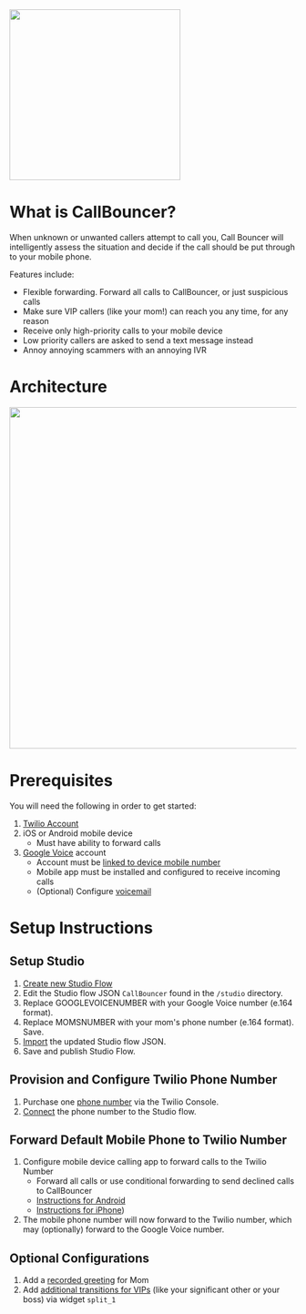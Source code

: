 <img src="https://user-images.githubusercontent.com/60521939/156067564-a7076955-684b-4082-8ec2-081b33fd6eee.jpeg" width="300">


# What is CallBouncer?

When unknown or unwanted callers attempt to call you, Call Bouncer will intelligently assess the situation and decide if the call should be put through to your mobile phone. 

Features include:
- Flexible forwarding. Forward all calls to CallBouncer, or just suspicious calls
- Make sure VIP callers (like your mom!) can reach you any time, for any reason
- Receive only high-priority calls to your mobile device
- Low priority callers are asked to send a text message instead
- Annoy annoying scammers with an annoying IVR


# Architecture

<img src="https://user-images.githubusercontent.com/60521939/156067561-7f49ff12-88cb-49ad-ad54-cd039ce792db.png" width="600">



# Prerequisites

You will need the following in order to get started:
1. [Twilio Account](https://www.twilio.com/console/projects/create)
2. iOS or Android mobile device 
   - Must have ability to forward calls
4. [Google Voice](https://voice.google.com/u/0/about) account
   - Account must be [linked to device mobile number](https://support.google.com/voice/answer/165221)
   - Mobile app must be installed and configured to receive incoming calls
   - (Optional) Configure [voicemail](https://support.google.com/voice/answer/115106?hl=en&ref_topic=1708439)


# Setup Instructions


## Setup Studio

1. [Create new Studio Flow](https://support.twilio.com/hc/en-us/articles/115015961327-Getting-Started-with-Twilio-Studio#create)
2. Edit the Studio flow JSON `CallBouncer` found in the `/studio` directory. 
3. Replace GOOGLEVOICENUMBER with your Google Voice number (e.164 format). 
4. Replace MOMSNUMBER with your mom's phone number (e.164 format). Save.
6. [Import](https://www.twilio.com/docs/studio/user-guide#importing-flow-data) the updated Studio flow JSON.
7. Save and publish Studio Flow.

## Provision and Configure Twilio Phone Number

1. Purchase one [phone number](https://www.twilio.com/console/phone-numbers/search) via the Twilio Console.
2. [Connect](https://www.twilio.com/docs/studio/user-guide/get-started#configure-a-twilio-phone-number-to-connect-to-a-studio-flow) the phone number to the Studio flow.

## Forward Default Mobile Phone to Twilio Number

1. Configure mobile device calling app to forward calls to the Twilio Number 
   - Forward all calls or use conditional forwarding to send declined calls to CallBouncer
   - [Instructions for Android](https://www.androidauthority.com/call-forwarding-android-870778/) 
   - [Instructions for iPhone](https://support.apple.com/guide/iphone/set-up-call-forwarding-and-call-waiting-iphe9bdd027a/ios))
2. The mobile phone number will now forward to the Twilio number, which may (optionally) forward to the Google Voice number.


## Optional Configurations

1. Add a [recorded greeting](https://www.twilio.com/docs/studio/widget-library/sayplay#play-a-message-configuration) for Mom
2. Add [additional transitions for VIPs](https://www.twilio.com/docs/studio/widget-library/split-based-on#split-based-on-transitions) (like your significant other or your boss) via widget `split_1`

